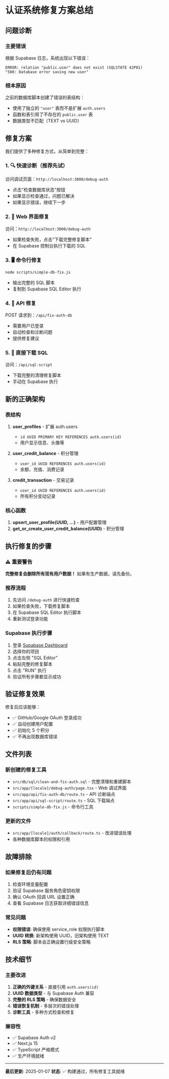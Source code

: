# 认证系统修复方案总结

## 问题诊断

### 主要错误
根据 Supabase 日志，系统出现以下错误：
```
ERROR: relation "public.user" does not exist (SQLSTATE 42P01)
"500: Database error saving new user"
```

### 根本原因
之前的数据库脚本创建了错误的表结构：
- 使用了独立的 `"user"` 表而不是扩展 `auth.users`
- 函数和表引用了不存在的 `public.user` 表
- 数据类型不匹配（TEXT vs UUID）

## 修复方案

我们提供了多种修复方式，从简单到完整：

### 1. 🔍 快速诊断（推荐先试）

访问调试页面：`http://localhost:3000/debug-auth`
- 点击"检查数据库状态"按钮
- 如果显示检查通过，问题已解决
- 如果显示错误，继续下一步

### 2. 📱 Web 界面修复
访问：`http://localhost:3000/debug-auth`
- 如果检查失败，点击"下载完整修复脚本"
- 在 Supabase 控制台执行下载的 SQL

### 3. 🖥️ 命令行修复
```bash
node scripts/simple-db-fix.js
```
- 输出完整的 SQL 脚本
- 复制到 Supabase SQL Editor 执行

### 4. 🔧 API 修复
POST 请求到：`/api/fix-auth-db`
- 需要用户已登录
- 自动检查和诊断问题
- 提供修复建议

### 5. 📄 直接下载 SQL
访问：`/api/sql-script`
- 下载完整的清理修复脚本
- 手动在 Supabase 执行

## 新的正确架构

### 表结构
1. **user_profiles** - 扩展 auth.users
   - `id UUID PRIMARY KEY REFERENCES auth.users(id)`
   - 用户显示信息、头像等
   
2. **user_credit_balance** - 积分管理
   - `user_id UUID REFERENCES auth.users(id)`
   - 余额、充值、消费记录
   
3. **credit_transaction** - 交易记录
   - `user_id UUID REFERENCES auth.users(id)`
   - 所有积分变动记录

### 核心函数
1. **upsert_user_profile(UUID, ...)** - 用户配置管理
2. **get_or_create_user_credit_balance(UUID)** - 积分管理

## 执行修复的步骤

### ⚠️ 重要警告
**完整修复会删除所有现有用户数据！**
如果有生产数据，请先备份。

### 推荐流程
1. 先访问 `/debug-auth` 进行快速检查
2. 如果检查失败，下载修复脚本
3. 在 Supabase SQL Editor 执行脚本
4. 重新测试登录功能

### Supabase 执行步骤
1. 登录 [Supabase Dashboard](https://supabase.com/dashboard)
2. 选择你的项目
3. 点击左侧 "SQL Editor"
4. 粘贴完整的修复脚本
5. 点击 "RUN" 执行
6. 验证所有步骤都显示成功

## 验证修复效果

修复后应该能够：
- ✅ GitHub/Google OAuth 登录成功
- ✅ 自动创建用户配置
- ✅ 初始化 5 个积分
- ✅ 不再出现数据库错误

## 文件列表

### 新创建的修复工具
- `src/db/sql/clean-and-fix-auth.sql` - 完整清理和重建脚本
- `src/app/[locale]/debug-auth/page.tsx` - Web 调试界面
- `src/app/api/fix-auth-db/route.ts` - API 诊断端点
- `src/app/api/sql-script/route.ts` - SQL 下载端点
- `scripts/simple-db-fix.js` - 命令行工具

### 更新的文件
- `src/app/[locale]/auth/callback/route.ts` - 改进错误处理
- 各种数据库脚本的权限和引用

## 故障排除

### 如果修复后仍有问题
1. 检查环境变量配置
2. 验证 Supabase 服务角色密钥权限
3. 确认 OAuth 回调 URL 设置正确
4. 查看 Supabase 日志获取详细错误信息

### 常见问题
- **权限错误**: 确保使用 service_role 权限执行脚本
- **UUID 转换**: 新架构使用 UUID，旧架构使用 TEXT
- **RLS 策略**: 脚本会正确设置行级安全策略

## 技术细节

### 主要改进
1. **正确的外键关系** - 直接引用 `auth.users(id)`
2. **UUID 数据类型** - 与 Supabase Auth 兼容
3. **完整的 RLS 策略** - 确保数据安全
4. **错误恢复机制** - 多层次的错误处理
5. **诊断工具** - 多种方式检查和修复

### 兼容性
- ✅ Supabase Auth v2
- ✅ Next.js 15
- ✅ TypeScript 严格模式
- ✅ 生产环境就绪

---

**最后更新**: 2025-01-07
**状态**: ✅ 构建通过，所有修复工具就绪 